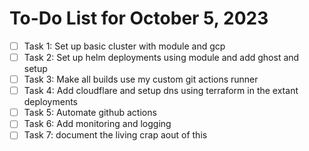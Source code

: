 # To-Do List for October 5, 2023

- [ ] Task 1: Set up basic cluster with module and gcp
- [ ] Task 2: Set up helm deployments using module and add ghost and setup
- [ ] Task 3: Make all builds use my custom git actions runner
- [ ] Task 4: Add cloudflare and setup dns using terraform in the extant deployments
- [ ] Task 5: Automate github actions
- [ ] Task 6: Add monitoring and logging
- [ ] Task 7: document the living crap aout of this